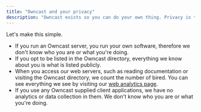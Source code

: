 ```yaml
---
title: "Owncast and your privacy"
description: "Owncast exists so you can do your own thing. Privacy is the point."
---
```


Let's make this simple.

- If you run an Owncast server, you run your own software, therefore we don't know who you are or what you're doing.
- If you opt to be listed in the Owncast directory, everything we know about you is what is listed publicly.
- When you access our web servers, such as reading documentation or visiting the Owncast directory, we count the number of bired. You can see everything we see by visiting our [web analytics page](https://plausible.io/owncast.online).
- If you use any Owncast supplied client applications, we have no analytics or data collection in them. We don't know who you are or what you're doing.

